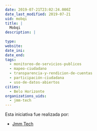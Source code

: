 ```yaml
---
date: 2019-07-21T23:02:24.000Z
date_last_modified: 2019-07-21
uid: mobqi
title: |
  Mobqi
description: |
  
type: 
website: 
date_ini: 
date_end: 
tags:
  - monitoreo-de-servicios-publicos
  - mapeo-ciudadano
  - transparencia-y-rendicion-de-cuentas
  - participación-ciudadana
  - uso-de-datos-abiertos
cities: 
  - Belo Horizonte
organizations_uids:
  - jmm-tech
---
```


Esta iniciativa fue realizada por:

- [Jmm Tech](/organizaciones/jmm-tech)
